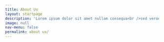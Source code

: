 ```yaml
---
title: About Us
layout: startpage
description: 'Lorem ipsum dolor sit amet nullam consequa<br />sed veroeros. tempus adipiscing nulla.'
image: null
nav-menu: false
permalink: about us/
---
```

